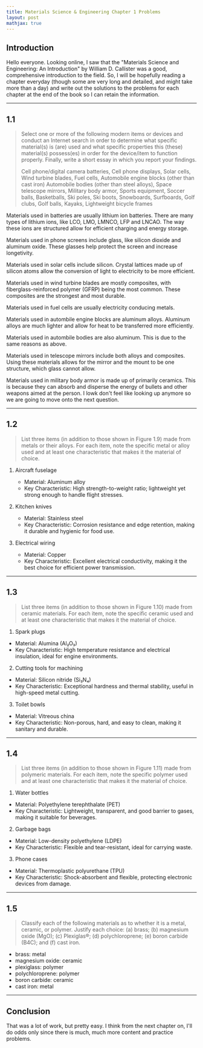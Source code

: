 ```yaml
---
title: Materials Science & Engineering Chapter 1 Problems
layout: post
mathjax: true
---
```


## Introduction 
Hello everyone. Looking online, I saw that the "Materials Science and Engineering: An Introduction" by William D. Callister was a good, comprehensive introduction to the field. So, I will be hopefully reading a chapter everyday (though some are very long and detailed, and might take more than a day) and write out the solutions to the problems for each chapter at the end of the book so I can retain the information.

---

## 1.1 

> Select one or more of the following modern items or devices and conduct an Internet search in order to determine what specific material(s) is (are) used and what specific properties this (these) material(s) possess(es) in order for the device/item to function properly. Finally, write a short essay in which you report your findings.
>
> Cell phone/digital camera batteries, Cell phone displays, Solar cells, Wind turbine blades, Fuel cells, Automobile engine blocks (other than cast iron) Automobile bodies (other than steel alloys), Space telescope mirrors, Military body armor, Sports equipment, Soccer balls, Basketballs, Ski poles, Ski boots, Snowboards, Surfboards, Golf clubs, Golf balls, Kayaks, Lightweight bicycle frames
>

Materials used in batteries are usually lithium ion batteries. There are many types of lithium ions, like LCO, LMO, LMNCO, LFP and LNCAO. The way these ions are structured allow for efficient charging and energy storage. 

Materials used in phone screens include glass, like silicon dioxide and aluminum oxide. These glasses help protect the screen and increase longetivity.

Materials used in solar cells include silicon. Crystal lattices made up of silicon atoms allow the conversion of light to electricity to be more efficient. 

Materials used in wind turbine blades are mostly composites, with fiberglass-reinforced polymer (GFRP) being the most common. These composites are the strongest and most durable.

Materials used in fuel cells are usually electricity conducing metals. 

Materials used in autombile engine blocks are aluminum alloys. Aluminum alloys are much lighter and allow for heat to be transferred more efficiently.

Materials used in autombile bodies are also aluminum. This is due to the same reasons as above.

Materials used in telescope mirrors include both alloys and composites. Using these materials allows for the mirror and the mount to be one structure, which glass cannot allow. 

Materials used in military body armor is made up of primarily ceramics. This is because they can absorb and disperse the energy of bullets and other weapons aimed at the person. I lowk don't feel like looking up anymore so we are going to move onto the next question.

---

## 1.2
> List three items (in addition to those shown in Figure 1.9) made from metals or their alloys. For each item, note the specific metal or alloy used and at least one characteristic that makes it the material of choice.
>

1. Aircraft fuselage
    * Material: Aluminum alloy 
    * Key Characteristic: High strength-to-weight ratio; lightweight yet strong enough to handle flight stresses.

2. Kitchen knives
    * Material: Stainless steel 
    * Key Characteristic: Corrosion resistance and edge retention, making it durable and hygienic for food use.

3. Electrical wiring
    * Material: Copper
    * Key Characteristic: Excellent electrical conductivity, making it the best choice for efficient power transmission.

---

## 1.3 
>  List three items (in addition to those shown in Figure 1.10) made from ceramic materials. For each item, note the specific ceramic used and at least one characteristic that makes it the material of choice.

1. Spark plugs
* Material: Alumina (Al₂O₃)
* Key Characteristic: High temperature resistance and electrical insulation, ideal for engine environments.

2. Cutting tools for machining
* Material: Silicon nitride (Si₃N₄)
* Key Characteristic: Exceptional hardness and thermal stability, useful in high-speed metal cutting.

3. Toilet bowls
* Material: Vitreous china 
* Key Characteristic: Non-porous, hard, and easy to clean, making it sanitary and durable.

---

## 1.4 
> List three items (in addition to those shown in Figure 1.11) made from polymeric materials. For each item, note the specific polymer used and at least one characteristic that makes it the material of choice.
>

1. Water bottles
* Material: Polyethylene terephthalate (PET)
* Key Characteristic: Lightweight, transparent, and good barrier to gases, making it suitable for beverages.

2. Garbage bags
* Material: Low-density polyethylene (LDPE)
* Key Characteristic: Flexible and tear-resistant, ideal for carrying waste.

3. Phone cases
* Material: Thermoplastic polyurethane (TPU)
* Key Characteristic: Shock-absorbent and flexible, protecting electronic devices from damage.

---

## 1.5
> Classify each of the following materials as to whether it is a metal, ceramic, or polymer. Justify each choice: (a) brass; (b) magnesium oxide (MgO); (c) Plexiglas®; (d) polychloroprene; (e) boron carbide (B4C); and (f) cast iron.
> 

* brass: metal
* magnesium oxide: ceramic
* plexiglass: polymer
* polychloroprene: polymer
* boron carbide: ceramic
* cast iron: metal

---

## Conclusion
That was a lot of work, but pretty easy. I think from the next chapter on, I'll do odds only since there is much, much more content and practice problems. 